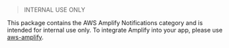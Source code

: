 > INTERNAL USE ONLY

This package contains the AWS Amplify Notifications category and is intended for internal use only. To integrate Amplify into your app, please use [aws-amplify](https://www.npmjs.com/package/aws-amplify).
